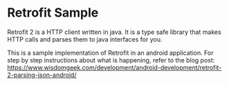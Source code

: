 # Retrofit Sample

Retrofit 2 is a HTTP client written in java. It is a type safe library that makes HTTP calls and parses them to java interfaces for you.

This is a sample implementation of Retrofit in an android application. For step by step instructions about what is happening, refer to the blog post: https://www.wisdomgeek.com/development/android-development/retrofit-2-parsing-json-android/
